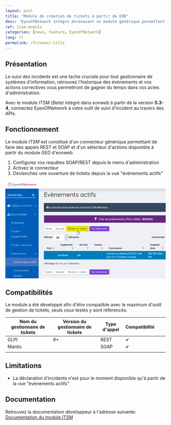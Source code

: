 ```yaml
---
layout: post
title: "Module de création de tickets à partir de EON"
desc: "EyesOfNetwork intègre dorénavant un module générique permettant la création manuelle ou automatique de tickets à partir d'évènements de supervision."
ref: itsm-module
categories: [news, feature, EyesOfNetwork]
lang: fr
permalink: /fr/news/:title
---
```



## Présentation


Le suivi des incidents est une tache cruciale pour tout gestionnaire de systèmes d'information, retrouvez l'historique des évènements et vos actions correctives vous permettront de gagner du temps dans vos actes d'administration. 


Avec le module ITSM (*Beta*) intégré dans *eonweb* à partir de la version **5.3-4**, connectez EyesOfNetwork à votre outil de suivi d'incident au travers des APIs.


## Fonctionnement


Le module *ITSM* est constitué d'un connecteur générique permettant de faire des appels REST et SOAP et d'un sélecteur d'actions disponible à partir du module *GED* d'eonweb.


1. Configurez vos requêtes SOAP/REST depuis le menu d'administration
2. Activez le connecteur
3. Déclenchez une ouverture de tickets depuis la vue "évènements actifs"


![Déclarer un incident depuis EyesOfNetwork 5.3](/img/news/2020-04-21-module-itsm/declaration-incident.png)


## Compatibilités


Le module a été développé afin d'être compatible avec le maximum d'outil de gestion de tickets, seuls ceux testés y sont référencés:


| Nom du gestionnaire de tickets | Version du gestionnaire de tickets | Type d'appel | Compatibilité |   |   |
|--------------------------------|------------------------------------|--------------|---------------|---|---|
| GLPI                           | 9+                                 | REST         | ✔             |   |   |
| Mantis                         |                                    | SOAP         | ✔             |   |   |
|                                |                                    |              |               |   |   |


## Limitations


- La déclaration d'incidents n'est pour le moment disponible qu'à partir de la vue "évènements actifs"


## Documentation


Retrouvez la documentation développeur à l'adresse suivante: [Documentation du module ITSM](https://github.com/EyesOfNetworkCommunity/eonweb/tree/master/module/admin_itsm)
